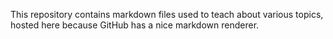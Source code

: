 This repository contains markdown files used to teach about various topics, hosted here because GitHub has a nice markdown renderer.
